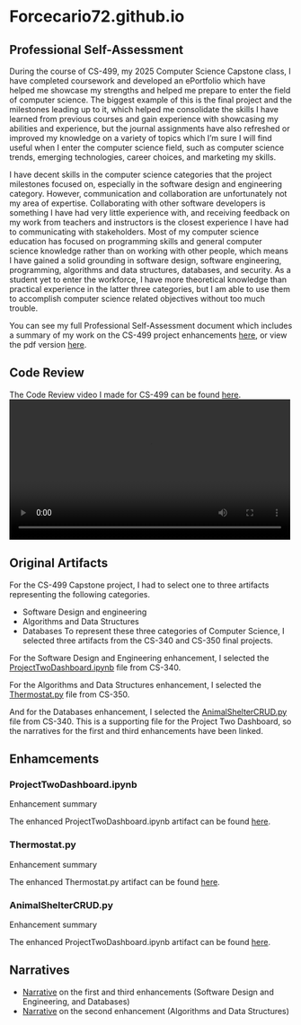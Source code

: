 # Forcecario72.github.io

## Professional Self-Assessment

  During the course of CS-499, my 2025 Computer Science Capstone class, I have completed coursework and developed an ePortfolio which have helped me showcase my strengths and helped me prepare to enter the field of computer science. The biggest example of this is the final project and the milestones leading up to it, which helped me consolidate the skills I have learned from previous courses and gain experience with showcasing my abilities and experience, but the journal assignments have also refreshed or improved my knowledge on a variety of topics which I’m sure I will find useful when I enter the computer science field, such as computer science trends, emerging technologies, career choices, and marketing my skills. 

  I have decent skills in the computer science categories that the project milestones focused on, especially in the software design and engineering category. However, communication and collaboration are unfortunately not my area of expertise. Collaborating with other software developers is something I have had very little experience with, and receiving feedback on my work from teachers and instructors is the closest experience I have had to communicating with stakeholders. Most of my computer science education has focused on programming skills and general computer science knowledge rather than on working with other people, which means I have gained a solid grounding in software design, software engineering, programming, algorithms and data structures, databases, and security. As a student yet to enter the workforce, I have more theoretical knowledge than practical experience in the latter three categories, but I am able to use them to accomplish computer science related objectives without too much trouble.

You can see my full Professional Self-Assessment document which includes a summary of my work on the CS-499 project enhancements [here](Documents/CS-499%20Professional%20Self-Assessment.docx), or view the pdf version [here](Documents/CS-499%20Professional%20Self-Assessment.pdf).

## Code Review

The Code Review video I made for CS-499 can be found [here](https://1drv.ms/v/c/8fda3c33647c1117/EQ-QBa3egH1DsNfgvCLnPTcBwNV5Zl9kgHETzbyxR6S3Dw?e=aObBsD).
<video src="[Code Review](https://1drv.ms/v/c/8fda3c33647c1117/EQ-QBa3egH1DsNfgvCLnPTcBwNV5Zl9kgHETzbyxR6S3Dw?e=aObBsD)" width="500px" controls></video>

## Original Artifacts
For the CS-499 Capstone project, I had to select one to three artifacts representing the following categories.
- Software Design and engineering
- Algorithms and Data Structures
- Databases
To represent these three categories of Computer Science, I selected three artifacts from the CS-340 and CS-350 final projects.

For the Software Design and Engineering enhancement, I selected the [ProjectTwoDashboard.ipynb](CS-340-Client-Server-Development-Artifact/ProjectTwoDashboard_original.ipynb) file from CS-340.

For the Algorithms and Data Structures enhancement, I selected the [Thermostat.py](CS-350-Emerging-Sys-Arch-and-Tech-Artifact/Thermostat_original.py) file from CS-350.

And for the Databases enhancement, I selected the [AnimalShelterCRUD.py](CS-340-Client-Server-Development-Artifact/AnimalShelterCRUD_original.py) file from CS-340. This is a supporting file for the Project Two Dashboard, so the narratives for the first and third enhancements have been linked.

## Enhamcements
### ProjectTwoDashboard.ipynb
Enhancement summary

The enhanced ProjectTwoDashboard.ipynb artifact can be found [here](CS-340-Client-Server-Development-Artifact/ProjectTwoDashboard_enhancement1.ipynb).

### Thermostat.py
Enhancement summary

The enhanced Thermostat.py artifact can be found [here](CS-350-Emerging-Sys-Arch-and-Tech-Artifact/Thermostat_enhancement2.py).

### AnimalShelterCRUD.py
Enhancement summary

The enhanced ProjectTwoDashboard.ipynb artifact can be found [here](CS-340-Client-Server-Development-Artifact/ProjectTwoDashboard_enhancement1.ipynb).

## Narratives
- [Narrative](Documents/CS-499%20Enhancements%20One%20and%20Three%20Narrative.pdf) on the first and third enhancements (Software Design and Engineering, and Databases)
- [Narrative](Documents/CS-499%20Enhancement%20Two%20Narrative.pdf) on the second enhancement (Algorithms and Data Structures)

